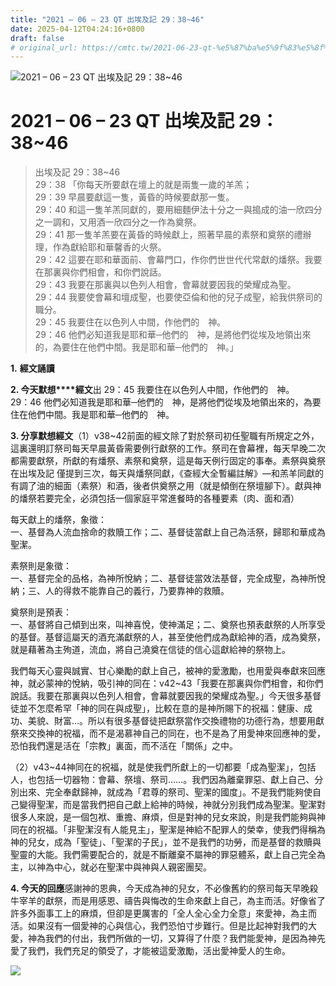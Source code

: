 ```yaml
---
title: "2021 – 06 – 23 QT 出埃及記 29：38~46"
date: 2025-04-12T04:24:16+0800
draft: false
# original_url: https://cmtc.tw/2021-06-23-qt-%e5%87%ba%e5%9f%83%e5%8f%8a%e8%a8%98-29%ef%bc%9a3846
---
```


![2021 – 06 – 23 QT 出埃及記 29：38~46](/images/qt.jpg   "2021 – 06 – 23 QT 出埃及記 29：38~46")

# 2021 – 06 – 23 QT 出埃及記 29：38~46

> 出埃及記 29：38~46  
> 29：38 「你每天所要獻在壇上的就是兩隻一歲的羊羔；  
> 29：39 早晨要獻這一隻，黃昏的時候要獻那一隻。  
> 29：40 和這一隻羊羔同獻的，要用細麵伊法十分之一與搗成的油一欣四分之一調和，又用酒一欣四分之一作為奠祭。  
> 29：41 那一隻羊羔要在黃昏的時候獻上，照著早晨的素祭和奠祭的禮辦理，作為獻給耶和華馨香的火祭。  
> 29：42 這要在耶和華面前、會幕門口，作你們世世代代常獻的燔祭。我要在那裏與你們相會，和你們說話。  
> 29：43 我要在那裏與以色列人相會，會幕就要因我的榮耀成為聖。  
> 29：44 我要使會幕和壇成聖，也要使亞倫和他的兒子成聖，給我供祭司的職分。  
> 29：45 我要住在以色列人中間，作他們的　神。  
> 29：46 他們必知道我是耶和華─他們的　神，是將他們從埃及地領出來的，為要住在他們中間。我是耶和華─他們的　神。」

**1.** **經文誦讀**

**2. 今天默想****經文**出 29：45 我要住在以色列人中間，作他們的　神。  
29：46 他們必知道我是耶和華─他們的　神，是將他們從埃及地領出來的，為要住在他們中間。我是耶和華─他們的　神。

**3. 分享默想經文**（1）v38~42前面的經文除了對於祭司初任聖職有所規定之外，這裏還明訂祭司每天早晨黃昏需要例行獻祭的工作。祭司在會幕裡，每天早晚二次都需要獻祭，所獻的有燔祭、素祭和奠祭，這是每天例行固定的事奉。素祭與奠祭在出埃及記 僅提到三次，每天與燔祭同獻，《查經大全暫編註解》—和羔羊同獻的有調了油的細面（素祭）和酒，後者供奠祭之用（就是傾倒在祭壇腳下）。獻與神的燔祭若要完全，必須包括一個家庭平常進餐時的各種要素（肉、面和酒）

每天獻上的燔祭，象徵：  
一、基督為人流血捨命的救贖工作；二、基督徒當獻上自己為活祭，歸耶和華成為聖潔。

素祭則是象徵：  
一、基督完全的品格，為神所悅納；二、基督徒當效法基督，完全成聖，為神所悅納；三、人的得救不能靠自己的義行，乃要靠神的救贖。

奠祭則是預表：  
一、基督將自己傾到出來，叫神喜悅，使神滿足；二、奠祭也預表獻祭的人所享受的基督。基督這屬天的酒充滿獻祭的人，甚至使他們成為獻給神的酒，成為奠祭，就是藉著為主殉道，流血，將自己澆奠在信徒的信心這獻給神的祭物上。

我們每天心靈與誠實、甘心樂勵的獻上自己，被神的愛激勵，也用愛與奉獻來回應神，就必蒙神的悅納，吸引神的同在：v42~43「我要在那裏與你們相會，和你們說話。我要在那裏與以色列人相會，會幕就要因我的榮耀成為聖。」今天很多基督徒並不怎麼希罕「神的同在與成聖」，比較在意的是神所賜下的祝福：健康、成功、美貌、財富…。所以有很多基督徒把獻祭當作交換禮物的功德行為，想要用獻祭來交換神的祝福，而不是渴慕神自己的同在，也不是為了用愛神來回應神的愛，恐怕我們還是活在「宗教」裏面，而不活在「關係」之中。

（2）v43~44神同在的祝福，就是使我們所獻上的一切都要「成為聖潔」，包括人，也包括一切器物：會幕、祭壇、祭司……。我們因為離棄罪惡、獻上自己、分別出來、完全奉獻歸神，就成為「君尊的祭司、聖潔的國度」。不是我們能夠使自己變得聖潔，而是當我們把自己獻上給神的時候，神就分別我們成為聖潔。聖潔對很多人來說，是一個包袱、重擔、麻煩，但是對神的兒女來說，則是我們能夠與神同在的祝福。「非聖潔沒有人能見主」，聖潔是神給不配罪人的榮幸，使我們得稱為神的兒女，成為「聖徒」、「聖潔的子民」，並不是我們的功勞，而是基督的救贖與聖靈的大能。我們需要配合的，就是不斷離棄不屬神的罪惡體系，獻上自己完全為主，以神為中心，就必在聖潔中與神與人親密團契。

**4. 今天的回應**感謝神的恩典，今天成為神的兒女，不必像舊約的祭司每天早晚殺牛宰羊的獻祭，而是用感恩、禱告與悔改的生命來獻上自己，為主而活。好像省了許多外面事工上的麻煩，但卻是更厲害的「全人全心全力全意」來愛神，為主而活。如果沒有一個愛神的心與信心，我們恐怕寸步難行。但是比起神對我們的大愛，神為我們的付出，我們所做的一切，又算得了什麼？我們能愛神，是因為神先愛了我們，我們充足的領受了，才能被這愛激勵，活出愛神愛人的生命。

![](/images/202106231.jpg)
